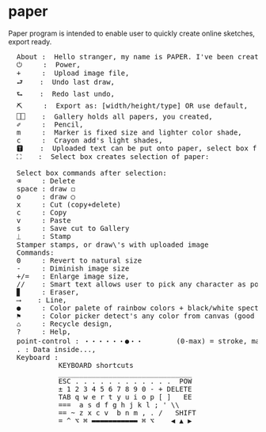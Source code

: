 # paper
Paper program is intended to enable user to quickly create online sketches, export ready. 
<pre>
  About :  Hello stranger, my name is PAPER. I've been created, to make notes, by drawing, fast, versatile and easy,
  ⏻     :  Power,
  +     :  Upload image file,
  ⮐    :  Undo last draw,
  ⮑    :  Redo last undo,
  ⛏     :  Export as: [width/height/type] OR use default,
  ⎕⎕    :  Gallery holds all papers, you created,
  ✐     :  Pencil,
  m     :  Marker is fixed size and lighter color shade,
  c     :  Crayon add's light shades,
  🆃    :  Uploaded text can be put onto paper, select box from where and width to wrap around,
  ⛶    :  Select box creates selection of paper:

  Select box commands after selection:
  ⌫     : Delete
  space : draw <span class='large'>◻︎</span>
  o     : draw <span class='large'>◯</span>
  x     : Cut (copy+delete)
  c     : Copy
  v     : Paste
  s     : Save cut to Gallery
  ⏊     : Stamp 
  Stamper stamps, or draw\'s with uploaded image
  Commands:
  0     : Revert to natural size
  -     : Diminish image size
  +/=   : Enlarge image size,
  //    : Smart text allows user to pick any character as pointer in draw,
  ▊     : Eraser,
  ⟶    : Line,
  ●     : Color palete of rainbow colors + black/white spectar,
  ⚑     : Color picker detect's any color from canvas (good for uploaded image color detecting),
  ♺     : Recycle design,
  ?     : Help,
  point-control : ・・・・・・<span class="large">●</span>・・        (0-max) = stroke, max = fill shape,
  <span style='color:var(--bluish)'>.</span> : Data inside...,
  Keyboard : 
            KEYBOARD shortcuts
            ________________________________
            ESC . . . . . . . . . . . .  POW
            ± 1 2 3 4 5 6 7 8 9 <span class="bitno">0 - + DELETE</span>
            TAB q w e r t y u i <span class="bitno">o</span> p [ ]   EE
            ===  a <span class="bitno">s</span> d f g h j k l ; ' \\
            == ~ z <span class="bitno">x c v </span> b n m , . /   SHIFT
            = ^ ⌥ ⌘ <span class="bitno">▬▬▬▬▬▬▬▬▬▬▬</span> ⌘ ⌥    ◀︎ ▲ ▶︎
  </pre>
